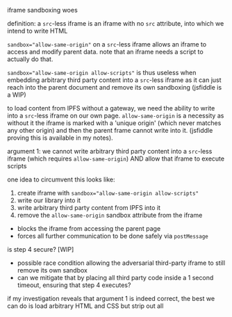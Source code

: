 iframe sandboxing woes

definition: a `src`-less iframe is an iframe with no `src` attribute, into which we intend to write HTML

`sandbox="allow-same-origin"` on a `src`-less iframe allows an iframe to access and modify parent data. note that an iframe needs a script to actually do that.

`sandbox="allow-same-origin allow-scripts"` is thus useless when embedding arbitrary third party content into a `src`-less iframe as it can just reach into the parent document and remove its own sandboxing (jsfiddle is a WIP)

to load content from IPFS without a gateway, we need the ability to write into a `src`-less iframe on our own page. `allow-same-origin` is a necessity as without it the iframe is marked with a 'unique origin' (which never matches any other origin) and then the parent frame cannot write into it. (jsfiddle proving this is available in my notes).

argument 1: we cannot write arbitrary third party content into a `src`-less iframe (which requires `allow-same-origin`) AND allow that iframe to execute scripts

one idea to circumvent this looks like:
1. create iframe with `sandbox="allow-same-origin allow-scripts"`
2. write our library into it
3. write arbitrary third party content from IPFS into it
4. remove the `allow-same-origin` sandbox attribute from the iframe
  * blocks the iframe from accessing the parent page
  * forces all further communication to be done safely via `postMessage`

is step 4 secure? [WIP]
* possible race condition allowing the adversarial third-party iframe to still remove its own sandbox
* can we mitigate that by placing all third party code inside a 1 second timeout, ensuring that step 4 executes? 

if my investigation reveals that argument 1 is indeed correct, the best we can do is load arbitrary HTML and CSS but strip out all <script> tags (except for the ones that we put in which contain our library). ive coded up a jsfiddle showing that this is enough to provide a decent UI development experience, except the part where all custom components (such as the canvas that renders a box around a face) would need to be PR'ed into our library. a corollary of this is that we probably should spend some time coding/porting a good selection of components into our library.
